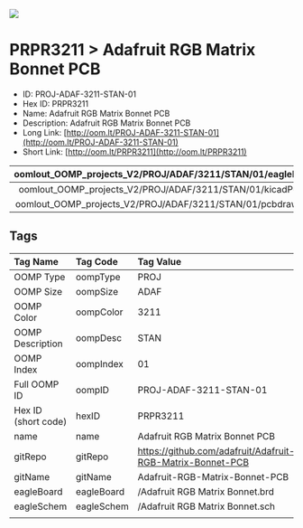 


  
![][im]
# PRPR3211 > Adafruit RGB Matrix Bonnet PCB

- ID: PROJ-ADAF-3211-STAN-01
- Hex ID: PRPR3211
- Name: Adafruit RGB Matrix Bonnet PCB
- Description: Adafruit RGB Matrix Bonnet PCB
- Long Link: [http://oom.lt/PROJ-ADAF-3211-STAN-01](http://oom.lt/PROJ-ADAF-3211-STAN-01)
- Short Link: [http://oom.lt/PRPR3211](http://oom.lt/PRPR3211)
  

|oomlout_OOMP_projects_V2/PROJ/ADAF/3211/STAN/01/eagleImage.png|oomlout_OOMP_projects_V2/PROJ/ADAF/3211/STAN/01/eagleSchemImage.png|oomlout_OOMP_projects_V2/PROJ/ADAF/3211/STAN/01/kicadPcb3dFront.png|oomlout_OOMP_projects_V2/PROJ/ADAF/3211/STAN/01/kicadPcb3dBack.png|
| :---: | :---: | :---: | :---: |
|oomlout_OOMP_projects_V2/PROJ/ADAF/3211/STAN/01/kicadPcb3d.png|oomlout_OOMP_projects_V2/PROJ/ADAF/3211/STAN/01/bomBack.png|oomlout_OOMP_projects_V2/PROJ/ADAF/3211/STAN/01/bomFront.png|oomlout_OOMP_projects_V2/PROJ/ADAF/3211/STAN/01/pcbdraw.svg|
|oomlout_OOMP_projects_V2/PROJ/ADAF/3211/STAN/01/pcbdrawBack.svg||||

## Tags
  

|Tag Name|Tag Code|Tag Value|
| :--- | :--- | :--- |
|OOMP Type|oompType|PROJ|
|OOMP Size|oompSize|ADAF|
|OOMP Color|oompColor|3211|
|OOMP Description|oompDesc|STAN|
|OOMP Index|oompIndex|01|
|Full OOMP ID|oompID|PROJ-ADAF-3211-STAN-01|
|Hex ID (short code)|hexID|PRPR3211|
|name|name|Adafruit RGB Matrix Bonnet PCB|
|gitRepo|gitRepo|https://github.com/adafruit/Adafruit-RGB-Matrix-Bonnet-PCB|
|gitName|gitName|Adafruit-RGB-Matrix-Bonnet-PCB|
|eagleBoard|eagleBoard|/Adafruit RGB Matrix Bonnet.brd|
|eagleSchem|eagleSchem|/Adafruit RGB Matrix Bonnet.sch|
||||



[im]: PROJ/ADAF/3211/STAN/01/kicadPcb3d_450.png
